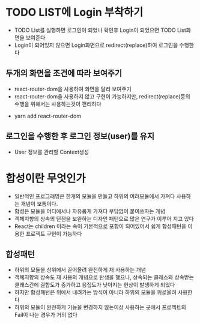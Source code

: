 # TODO LIST에 Login 부착하기

- TODO List를 실행하면 로그인이 되었나 확인후 Login이 되었으면 TODO List화면을 보여준다
- Login이 되어있지 않으면 Login화면으로 redirect(replace)하여 로그인을 수행한다

## 두개의 화면을 조건에 따라 보여주기

- react-router-dom을 사용하여 화면을 달리 보여주기
- react-router-dom을 사용하지 않고 구현이 가능하지만, redirect(replace)등의 수행을 위해서는 사용하는것이 편리하다

* yarn add react-router-dom

## 로그인을 수행한 후 로그인 정보(user)를 유지

- User 정보를 관리할 Context생성

# 합성이란 무엇인가

- 일반적인 프로그래밍은 한개의 모듈을 만들고 하위의 여러모듈에서 가져다 사용하는 개념이 보통이다.
- 합성은 모듈을 어디에서나 자유롭게 가져다 부담없이 붙여쓰자는 개념
- 객체지향의 상속의 단점을 보완하는 디자인 패턴으로 많은 연구가 이루어 지고 있다
- React는 children 이라는 속이 기본적으로 포함이 되어있어서 쉽게 합성패턴을 이용한 프로젝트 구현이 가능하다

## 합성패턴

- 하위의 모듈을 상위에서 끌어올려 완전하게 재 사용하는 개념
- 객체지향의 상속도 재 사용의 개념으로 탄생을 했으나, 상속되는 클래스와 상속받는 클래스간에 결합도가 증가하고
  응집도가 낮아지는 현상이 발생하게 되었다
- 하지만 합성패턴은 위에서 내려가는 방식이 아니라 하위의 모듈을 위로올려 사용한다
- 하위의 모듈이 완전하게 기능을 변경하지 않는이상 사용하는 곳에서 프로젝트의 Fail이 나는 경우가 거의 없다
